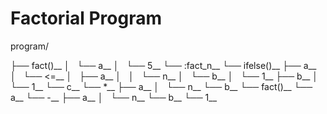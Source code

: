 Factorial Program
==================

program/

├── fact()__
│   └── a__
│       └── 5__
└── :fact_n__
    └── ifelse()__
        ├── a__
        │   └── <=__
        │       ├── a__
        │       │   └── n__
        │       └── b__
        │           └── 1__
        ├── b__
        │   └── 1__
        └── c__
            └── *__
                ├── a__
                │   └── n__
                └── b__
                    └── fact()__
                        └── a__
                            └── -__
                                ├── a__
                                │   └── n__
                                └── b__
                                    └── 1__

